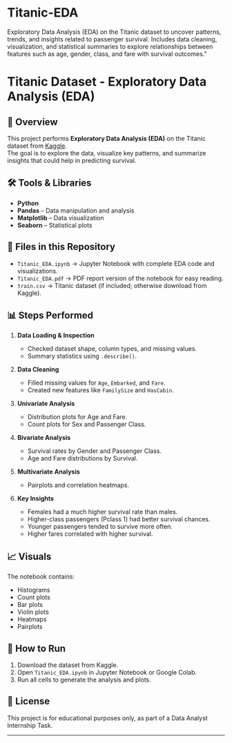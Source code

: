 # Titanic-EDA
Exploratory Data Analysis (EDA) on the Titanic dataset to uncover patterns, trends, and insights related to passenger survival. Includes data cleaning, visualization, and statistical summaries to explore relationships between features such as age, gender, class, and fare with survival outcomes."
# Titanic Dataset - Exploratory Data Analysis (EDA)

## 📌 Overview
This project performs **Exploratory Data Analysis (EDA)** on the Titanic dataset from [Kaggle](https://www.kaggle.com/c/titanic/data?select=train.csv).  
The goal is to explore the data, visualize key patterns, and summarize insights that could help in predicting survival.

## 🛠 Tools & Libraries
- **Python**  
- **Pandas** – Data manipulation and analysis  
- **Matplotlib** – Data visualization  
- **Seaborn** – Statistical plots  

## 📂 Files in this Repository
- `Titanic_EDA.ipynb` → Jupyter Notebook with complete EDA code and visualizations.  
- `Titanic_EDA.pdf` → PDF report version of the notebook for easy reading.  
- `train.csv` → Titanic dataset (if included; otherwise download from Kaggle).  

## 📊 Steps Performed
1. **Data Loading & Inspection**
   - Checked dataset shape, column types, and missing values.
   - Summary statistics using `.describe()`.

2. **Data Cleaning**
   - Filled missing values for `Age`, `Embarked`, and `Fare`.
   - Created new features like `FamilySize` and `HasCabin`.

3. **Univariate Analysis**
   - Distribution plots for Age and Fare.
   - Count plots for Sex and Passenger Class.

4. **Bivariate Analysis**
   - Survival rates by Gender and Passenger Class.
   - Age and Fare distributions by Survival.

5. **Multivariate Analysis**
   - Pairplots and correlation heatmaps.

6. **Key Insights**
   - Females had a much higher survival rate than males.
   - Higher-class passengers (Pclass 1) had better survival chances.
   - Younger passengers tended to survive more often.
   - Higher fares correlated with higher survival.

## 📈 Visuals
The notebook contains:
- Histograms
- Count plots
- Bar plots
- Violin plots
- Heatmaps
- Pairplots

## 📌 How to Run
1. Download the dataset from Kaggle.
2. Open `Titanic_EDA.ipynb` in Jupyter Notebook or Google Colab.
3. Run all cells to generate the analysis and plots.

## 📄 License
This project is for educational purposes only, as part of a Data Analyst Internship Task.

---

